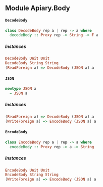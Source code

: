 ## Module Apiary.Body

#### `DecodeBody`

``` purescript
class DecodeBody rep a | rep -> a where
  decodeBody :: Proxy rep -> String -> F a
```

##### Instances
``` purescript
DecodeBody Unit Unit
DecodeBody String String
(ReadForeign a) => DecodeBody (JSON a) a
```

#### `JSON`

``` purescript
newtype JSON a
  = JSON a
```

##### Instances
``` purescript
(ReadForeign a) => DecodeBody (JSON a) a
(WriteForeign a) => EncodeBody (JSON a) a
```

#### `EncodeBody`

``` purescript
class EncodeBody rep a | rep -> a where
  encodeBody :: Proxy rep -> a -> String
```

##### Instances
``` purescript
EncodeBody Unit Unit
EncodeBody String String
(WriteForeign a) => EncodeBody (JSON a) a
```


